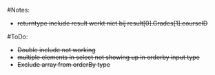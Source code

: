 #Notes:
  -  ~~returntype include result werkt niet bij result[0].Grades[1].courseID~~

#ToDo:
  -  ~~Double include not working~~
  -  ~~multiple elements in select not showing up in orderby input type~~
  -  ~~Exclude array from orderBy type~~


